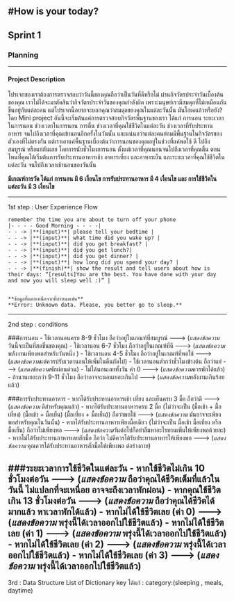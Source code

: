 #How is your today?
---

## Sprint 1


### Planning
---
#### Project Description
  โปรเจกของเราต้องการตรวจสอบว่าวันนี้ของคุณถือว่าเป็นวันที่ดีหรือไม่ ผ่านกิจวัตรประจำวันเบื้องต้นของคุณ เราไม่ได้จะมาตัดสินว่ากิจวัตรประจำวันของคุณกำลังผิด เพราะมนุษย์เรามีสมดุลที่ไม่เหมือนกัน ขึ้นอยู่กับแต่ละคน แต่โปรเจกนี้อยากจะบอกคุณว่าสมดุลของคุณในแต่ละวันนั้น มันโอเคแล้วหรือยัง? 
โดย Mini project อันนี้จะเริ่มต้นแค่การตรวจสอบกิจวัตรพื้นฐานของเรา ได้แก่ การนอน ระยะเวลาในการนอน ช่วงเวลาในการนอน การตื่น ช่วงเวลาที่คุณใช้ชีวิตในแต่ละวัน ช่วงเวลาที่รับประทานอาหาร จนไปถึงเวลาที่คุณเข้านอนอีกครั้งในวันนั้น และแน่นอว่าแต่ละคนย่อมมีพื้นฐานในกิจวัตรของตัวเองที่ไม่ตรงกัน แต่เราเอาแค่พื้นฐานเบื่องต้นว่าการนอนของคุณอยู่ในช่วงที่แค่พอใช้ ดี ไปถึงสมบูรณ์ หรือแย่กันเลย โดยการนับชั่วโมงการนอน ตั้งแต่เวลาที่คุณนอนจนไปถึงเวลาที่คุณตื่น ตอนไหนที่คุณได้เริ่มต้นการรับประทานอาหารเช้า อาหารเที่ยง และอาหารเย็น และระยะเวลาที่คุณใช้ชีวิตในแต่ละวัน จนไปถึงเวลาเช้านอนของวันนั้น

**มีเกณฑ์การวัด ได้แก่ การนอน มี 6 เงื่อนไข การรับประทานอาหาร มี 4 เงื่อนไข และ การใช้ชีวิตในแต่ละวัน มี 3 เงื่อนไข**

---
1st step : User Experience Flow

	remember the time you are about to turn off your phone 
	|- - - - Good Morning - - - -|
	- - -> |**(input)**| please tell your bedtime |  
	- - -> |**(input)**| what time did you wake up? |
	- - -> |**(input)**| did you get breakfast? |
	- - -> |**(input)**| did you get lunch?|
	- - -> |**(input)**| did you get dinner? |
	- - -> |**(input)**| how long did you spend your day? |
	- - -> |**(finish)**| show the result and tell users about how is their days: “[results]You are the best. You have done with your day and now you will sleep well :)” |
	

	**ข้อมูลที่นอกเหนือจากที่กำหนดเช่น**
	**Error: Unknown data. Please, you better go to sleep.**
---
2nd step :  conditions

###การนอน
	- ใช้เวลานอนครบ 8-9 ชั่วโมง ถือว่าอยู่ในเกณฑ์ที่สมบูรณ์ ---> (*แสดงข้อความ* วันนี้จะเป็นที่สดชื่นของคุณ)
	- ใช้เวลานอน 6-7 ชั่วโมง ถือว่าอยู่ในเกณฑ์ที่ดี ---> (*แสดงข้อความ* พลังงานเพียงพอสำหรับวันหนึ่ง )
	- ใช้เวลานอน 4-5 ชั่วโมง ถือว่าอยู่ในเกณฑ์ที่พอใช้ ---> (*แสดงข้อความ*แต่ควรปรับเวลานอนให้เพิ่มในคืนถัดไป)
	- ใช้เวลานอนต่ำกว่าชั่วโมงข้างต้น ถือว่าแย่ ---> (*แสดงข้อความ*พักผ่อนด่วน)
	- ไม่ได้นอนเลยทั้งวัน ค่า 0 ---> (*แสดงข้อความ*ควรพักได้แล้ว)
	- ถ้านานเยอะกว่า 9-11 ชั่วโมง ถือว่าอาจจะนอนเยอะเกินไป ---> (*แสดงข้อความ*พลังงานเกินร้อยแล้ว)

###การรับประทานอาหาร
	- หากได้รับประทานอาหารเช้า เที่ยง และเย็นครบ 3 มื้อ ถือว่าดี   --->  (*แสดงข้อความ* ดีสำหรับคุณแล้ว)
	- หากได้รับประทานอาหารครบ 2 มื้อ  (ไม่ว่าจะเป็น (มื้อเช้า + มื้อเที่ยง) (มื้อเช้า + มื้อเย็น) (มื้อเที่ยง + มื้อเย็น)) ถือว่าพอใช้ --->  (*แสดงข้อความ* มันอาจจะเพียงพอสำหรับคุณในวันนั้น)
	- หากได้รับประทานอาหารเพียงมื้อเดียว  (ไม่ว่าจะเป็น มื้อเช้า มื้อเที่ยง หรือมื้อเย็น) ถือว่าไม่เพียงพอ --->  (*แสดงข้อความ*วันต่อไปก็อย่าลืมหาอะไรทานเพิ่มให้เพียงพอด้วยละ)
	- หากไม่ได้รับประทานอาหารเลยสักมื้อ ถือว่า ไม่ดีควรได้รับประทานอาหารให้เพียงพอ  --->  (*แสดงข้อความ* คุณควรได้รับประทานอาหารสักมื้อให้เพียงพอ ต่อร่างกาย)
	
###ระยะเวลาการใช้ชีวิตในแต่ละวัน
	- หากใช้ชีวิตไม่เกิน 10 ชั่วโมงต่อวัน   ---> (*แสดงข้อความ* ถือว่าคุณได้ชีวิตเต็มที่แล้วในวันนี้ ไม่แปลกที่จะเหนื่อย อาจจะถึงเวลาพักผ่อน)
	- หากคุณใช้ชีวิตเกิน 13 ชั่วโมงต่อวัน   ---> (*แสดงข้อความ* ถือว่าคุณได้ชีวิตได้มากแล้ว หาเวลาพักได้แล้ว)
	- หากไม่ได้ใช้ชีวิตเลย (ค่า 0) ---> (*แสดงข้อความ* พรุ่งนี้ได้เวลาออกไปใช้ชีวิตแล้ว)
	- หากไม่ได้ใช้ชีวิตเลย (ค่า 1) ---> (*แสดงข้อความ* พรุ่งนี้ได้เวลาออกไปใช้ชีวิตแล้ว)
	- หากไม่ได้ใช้ชีวิตเลย (ค่า 2) ---> (*แสดงข้อความ* พรุ่งนี้ได้เวลาออกไปใช้ชีวิตแล้ว)
	- หากไม่ได้ใช้ชีวิตเลย (ค่า 3) ---> (*แสดงข้อความ* พรุ่งนี้ได้เวลาออกไปใช้ชีวิตแล้ว)
---
3rd : Data Structure 
List of Dictionary key ได้แก่ : category:(sleeping , meals, daytime)
